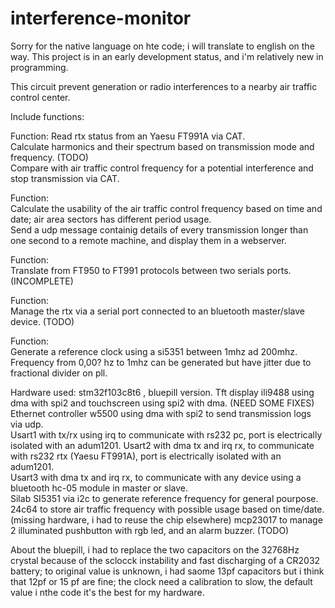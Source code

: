 # interference-monitor

Sorry for the native language on hte code; i will translate to english on the way.
This project is in an early development status, and i'm relatively new in programming.

This circuit prevent generation or radio interferences to a nearby air traffic control center.

Include functions:

Function:
Read rtx status from an Yaesu FT991A via CAT.  
Calculate harmonics and their spectrum based on transmission mode and frequency. (TODO)  
Compare with air traffic control frequency for a potential interference and stop transmission via CAT.  

Function:  
Calculate the usability of the air traffic control frequency based on time and date; air area sectors has different period usage.  
Send a udp message containig details of every transmission longer than one second to a remote machine, and display them in a webserver.  

Function:  
Translate from FT950 to FT991 protocols between two serials ports. (INCOMPLETE)  

Function:  
Manage the rtx via a serial port connected to an bluetooth master/slave device. (TODO)  

Function:  
Generate a reference clock using a si5351 between 1mhz ad 200mhz.  
Frequency from 0,00? hz to 1mhz can be generated but have jitter due to fractional divider on pll.  

Hardware used:
stm32f103c8t6 , bluepill version.
Tft display ili9488 using dma with spi2 and touchscreen using spi2 with dma. (NEED SOME FIXES)  
Ethernet controller w5500 using dma with spi2 to send transmission logs via udp.  
Usart1 with tx/rx using irq to communicate with rs232 pc, port is electrically isolated with an adum1201.
Usart2 with dma tx and irq rx, to communicate with rs232 rtx (Yaesu FT991A), port is electrically isolated with an adum1201.  
Usart3 with dma tx and irq rx, to communicate with any device using a bluetooth hc-05 module in master or slave.   
Silab SI5351 via i2c to generate reference frequency for general pourpose.  
24c64 to store air traffic frequency with possible usage based on time/date. (missing hardware, i had to reuse the chip elsewhere)
mcp23017 to manage 2 illuminated pushbutton with rgb led, and an alarm buzzer. (TODO)  

About the bluepill, i had to replace the two capacitors on the 32768Hz crystal because of the sclocck instability and fast discharging of a CR2032 battery; to original value is unknown, i had saome 13pf capacitors but i think that 12pf or 15 pf are fine; the clock need a calibration to slow, the default value i nthe code it's the best for my hardware.
